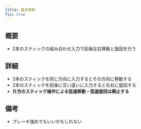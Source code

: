 ```yaml
---
title: 基本移動
fix: true
---
```


## 概要
* 2本のスティックの組み合わせ入力で前後左右移動と旋回を行う

## 詳細
* 2本のスティックを同じ方向に入力するとその方向に移動する
* 2本のスティックを前後に互い違いに入力すると左右に旋回する
* __片方のスティック操作による低速移動・低速旋回は廃止する__

## 備考
* ブレーキ強めでもいいかもしれない
